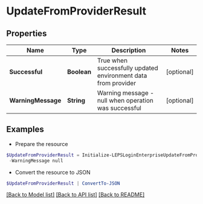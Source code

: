 # UpdateFromProviderResult
## Properties

Name | Type | Description | Notes
------------ | ------------- | ------------- | -------------
**Successful** | **Boolean** | True when successfully updated environment data from provider | [optional] 
**WarningMessage** | **String** | Warning message - null when operation was successful | [optional] 

## Examples

- Prepare the resource
```powershell
$UpdateFromProviderResult = Initialize-LEPSLoginEnterpriseUpdateFromProviderResult  -Successful null `
 -WarningMessage null
```

- Convert the resource to JSON
```powershell
$UpdateFromProviderResult | ConvertTo-JSON
```

[[Back to Model list]](../README.md#documentation-for-models) [[Back to API list]](../README.md#documentation-for-api-endpoints) [[Back to README]](../README.md)

